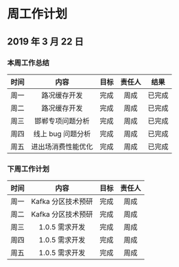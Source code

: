 ﻿# 周工作计划

## 2019 年 3 月 22 日

### 本周工作总结

| 时间 |        内容        | 目标 | 责任人 |  结果  |
| :--: | :----------------: | :--: | :----: | :----: |
| 周一 |    路况缓存开发    | 完成 |  周成  | 已完成 |
| 周二 |    路况缓存开发    | 完成 |  周成  | 已完成 |
| 周三 |  邯郸专项问题分析  | 完成 |  周成  | 已完成 |
| 周四 | 线上 bug 问题分析  | 完成 |  周成  | 已完成 |
| 周五 | 进出场消费性能优化 | 完成 |  周成  | 已完成 |

### 下周工作计划

| 时间 |        内容        | 目标 | 责任人 |
| :--: | :----------------: | :--: | :----: |
| 周一 | Kafka 分区技术预研 | 完成 |  周成  |
| 周二 | Kafka 分区技术预研 | 完成 |  周成  |
| 周三 |   1.0.5 需求开发   | 完成 |  周成  |
| 周四 |   1.0.5 需求开发   | 完成 |  周成  |
| 周五 |   1.0.5 需求开发   | 完成 |  周成  |
